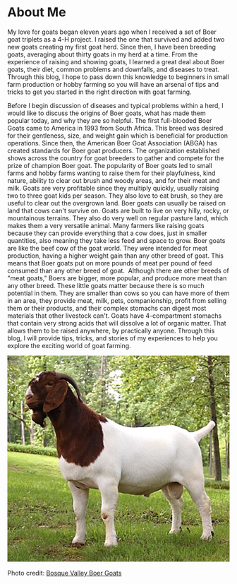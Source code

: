 # About Me

My love for goats began eleven years ago when I received a set of Boer goat triplets as a 4-H project. I raised the one that survived and added two new goats creating my first goat herd. Since then, I have been breeding goats, averaging about thirty goats in my herd at a time. From the experience of raising and showing goats, I learned a great deal about Boer goats, their diet, common problems and downfalls, and diseases to treat. Through this blog, I hope to pass down this knowledge to beginners in small farm production or hobby farming so you will have an arsenal of tips and tricks to get you started in the right direction with goat farming.

Before I begin discussion of diseases and typical problems within a herd, I would like to discuss the origins of Boer goats, what has made them popular today, and why they are so helpful. The first full-blooded Boer Goats came to America in 1993 from South Africa. This breed was desired for their gentleness, size, and weight gain which is beneficial for production operations. Since then, the American Boer Goat Association (ABGA) has created standards for Boer goat producers. The organization established shows across the country for goat breeders to gather and compete for the prize of champion Boer goat. The popularity of Boer goats led to small farms and hobby farms wanting to raise them for their playfulness, kind nature, ability to clear out brush and woody areas, and for their meat and milk. Goats are very profitable since they multiply quickly, usually raising two to three goat kids per season. They also love to eat brush, so they are useful to clear out the overgrown land. Boer goats can usually be raised on land that cows can't survive on. Goats are built to live on very hilly, rocky, or mountainous terrains. They also do very well on regular pasture land, which makes them a very versatile animal. Many farmers like raising goats because they can provide everything that a cow does, just in smaller quantities, also meaning they take less feed and space to grow. Boer goats are like the beef cow of the goat world. They were intended for meat production, having a higher weight gain than any other breed of goat. This means that Boer goats put on more pounds of meat per pound of feed consumed than any other breed of goat.  Although there are other breeds of "meat goats," Boers are bigger, more popular, and produce more meat than any other breed. These little goats matter because there is so much potential in them. They are smaller than cows so you can have more of them in an area, they provide meat, milk, pets, companionship, profit from selling them or their products, and their complex stomachs can digest most materials that other livestock can't. Goats have 4-compartment stomachs that contain very strong acids that will dissolve a lot of organic matter. That allows them to be raised anywhere, by practically anyone. Through this blog, I will provide tips, tricks, and stories of my experiences to help you explore the exciting world of goat farming.

![Boer Goat Picture](https://github.com/Ronimaloni/01-My-Goat-Blog/blob/master/Back-2-Nature-Polar-Express.jpg)

Photo credit: [Bosque Valley Boer Goats](http://bvboergoats.com/images/2009/9-21/Back-2-Nature-Polar-Express.jpg)


